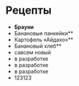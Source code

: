 # Рецепты

- **Брауни**
- Банановые панкейки**
- Картофель «Айдахо»**
- Банановый хлеб**
- савсем новый
- в разработке 
- в разработке
- в разработке
- 123123